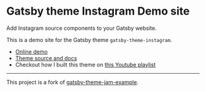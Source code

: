 # Gatsby theme Instagram Demo site

Add Instagram source components to your Gatsby website.

This is a demo site for the Gatsby theme `gatsby-theme-instagram`.

- [Online demo](https://gatsby-theme-instagram.netlify.com/)
- [Theme source and docs](../theme)
- Checkout how I built this theme on [this Youtube playlist](https://www.youtube.com/playlist?list=PL_Q4x-stM4VJNLSloUtRgFH-7VW99I-WS)

---
This project is a fork of [gatsby-theme-jam-example](https://github.com/jlengstorf/gatsby-theme-jam-example).
